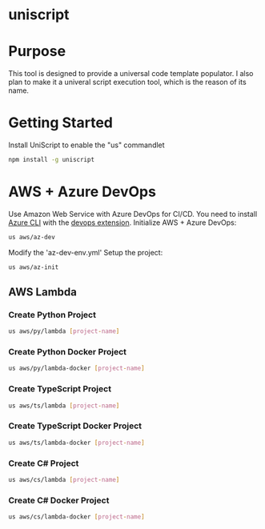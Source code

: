 # uniscript

# Purpose
This tool is designed to provide a universal code template populator.
I also plan to make it a univeral script execution tool, which is the reason of its name.

# Getting Started
Install UniScript to enable the "us" commandlet
```bash
npm install -g uniscript
```

# AWS + Azure DevOps
Use Amazon Web Service with Azure DevOps for CI/CD.
You need to install [Azure CLI](https://docs.microsoft.com/en-us/cli/azure/install-azure-cli) with the [devops extension](https://docs.microsoft.com/en-us/azure/devops/cli/?view=azure-devops).
Initialize AWS + Azure DevOps:
```bash
us aws/az-dev
```
Modify the 'az-dev-env.yml'
Setup the project:
```bash
us aws/az-init
```
## AWS Lambda
### Create Python Project
```bash
us aws/py/lambda [project-name]
```

### Create Python Docker Project
```bash
us aws/py/lambda-docker [project-name]
```

### Create TypeScript Project
```bash
us aws/ts/lambda [project-name]
```

### Create TypeScript Docker Project
```bash
us aws/ts/lambda-docker [project-name]
```

### Create C# Project
```bash
us aws/cs/lambda [project-name]
```

### Create C# Docker Project
```bash
us aws/cs/lambda-docker [project-name]
```